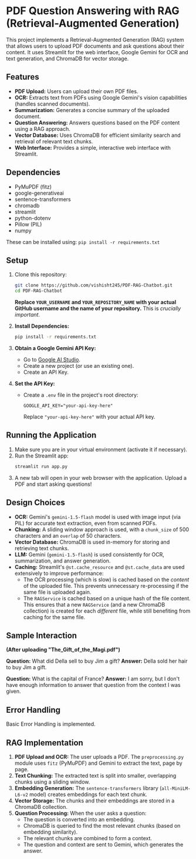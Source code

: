 # PDF Question Answering with RAG (Retrieval-Augmented Generation)

This project implements a Retrieval-Augmented Generation (RAG) system that allows users to upload PDF documents and ask questions about their content.  It uses Streamlit for the web interface, Google Gemini for OCR and text generation, and ChromaDB for vector storage.

## Features

*   **PDF Upload:** Users can upload their own PDF files.
*   **OCR:** Extracts text from PDFs using Google Gemini's vision capabilities (handles scanned documents).
*   **Summarization:** Generates a concise summary of the uploaded document.
*   **Question Answering:** Answers questions based on the PDF content using a RAG approach.
*   **Vector Database:** Uses ChromaDB for efficient similarity search and retrieval of relevant text chunks.
*   **Web Interface:** Provides a simple, interactive web interface with Streamlit.

## Dependencies

*   PyMuPDF (fitz)
*   google-generativeai
*   sentence-transformers
*   chromadb
*   streamlit
*   python-dotenv
*   Pillow (PIL)
*   numpy

These can be installed using: `pip install -r requirements.txt`

## Setup
1.  Clone this repository:

    ```bash
    git clone https://github.com/vishisht245/PDF-RAG-Chatbot.git
    cd PDF-RAG-Chatbot
    ```
    **Replace `YOUR_USERNAME` and `YOUR_REPOSITORY_NAME` with your actual GitHub username and the name of your repository.**  This is *crucially important*.

2.  **Install Dependencies:**
    ```bash
    pip install -r requirements.txt
    ```

3.  **Obtain a Google Gemini API Key:**
    *   Go to [Google AI Studio](https://ai.google.dev/).
    *   Create a new project (or use an existing one).
    *   Create an API Key.

4.  **Set the API Key:**
    *   Create a `.env` file in the project's root directory:
        ```
        GOOGLE_API_KEY="your-api-key-here"
        ```
        Replace `"your-api-key-here"` with your actual API key.

## Running the Application

1.  Make sure you are in your virtual environment (activate it if necessary).
2.  Run the Streamlit app:
    ```bash
    streamlit run app.py
    ```
3.  A new tab will open in your web browser with the application.  Upload a PDF and start asking questions!


## Design Choices

*   **OCR:** Gemini's `gemini-1.5-flash` model is used with image input (via PIL) for accurate text extraction, even from scanned PDFs.
*   **Chunking:** A sliding window approach is used, with a `chunk_size` of 500 characters and an `overlap` of 50 characters.
*   **Vector Database:** ChromaDB is used in-memory for storing and retrieving text chunks.
*   **LLM:**  Gemini (`gemini-1.5-flash`) is used consistently for OCR, summarization, and answer generation.
*   **Caching:** Streamlit's `@st.cache_resource` and `@st.cache_data` are used extensively to improve performance:
    *   The OCR processing (which is slow) is cached based on the *content* of the uploaded file.  This prevents unnecessary re-processing if the same file is uploaded again.
    *   The `RAGService` is cached based on a unique hash of the file content. This ensures that a new `RAGService` (and a new ChromaDB collection) is created for each *different* file, while still benefiting from caching for the same file.

## Sample Interaction

**(After uploading "The_Gift_of_the_Magi.pdf")**

**Question:** What did Della sell to buy Jim a gift?
**Answer:** Della sold her hair to buy Jim a gift.

**Question:** What is the capital of France?
**Answer:** I am sorry, but I don't have enough information to answer that question from the context I was given.

## Error Handling
Basic Error Handling is implemented.

## RAG Implementation

1.  **PDF Upload and OCR:** The user uploads a PDF.  The `preprocessing.py` module uses `fitz` (PyMuPDF) and Gemini to extract the text, page by page.
2.  **Text Chunking:** The extracted text is split into smaller, overlapping chunks using a sliding window.
3.  **Embedding Generation:**  The `sentence-transformers` library (`all-MiniLM-L6-v2` model) creates embeddings for each text chunk.
4.  **Vector Storage:** The chunks and their embeddings are stored in a ChromaDB collection.
5.  **Question Processing:** When the user asks a question:
    *   The question is converted into an embedding.
    *   ChromaDB is queried to find the most relevant chunks (based on embedding similarity).
    *   The relevant chunks are combined to form a context.
    *   The question and context are sent to Gemini, which generates the answer.
